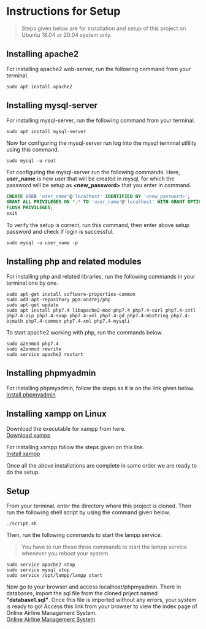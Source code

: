 # Instructions for Setup

> Steps given below are for installation and setup of this project on Ubuntu 18.04 or 20.04 system only. 

## Installing __apache2__ 
For installing apache2 web-server, run the following command from your terminal.
```
sudo apt install apache2
```

## Installing __mysql-server__
For installing mysql-server, run the following command from your terminal.

```shell
sudo apt install mysql-server
```

Now for configuring the mysql-server run log into the mysql terminal utlility using this command.

```shell
sudo mysql -u root
```

For configuring the mysql-server run the following commands. Here, __user_name__ is new user that will be created in mysql, for which the password will be setup as __<new_password>__ that you enter in command.

```sql
CREATE USER 'user_name'@'localhost' IDENTIFIED BY '<new_password>';
GRANT ALL PRIVILEGES ON *.* TO 'user_name'@'localhost' WITH GRANT OPTION;
FLUSH PRIVILEGES;
exit
```

To verify the setup is correct, run this command, then enter above setup password and check if login is successful.

```shell
sudo mysql -u user_name -p
```

## Installing __php and related modules__
For installing php and related libraries, run the following commands in your terminal one by one.

```shell
sudo apt-get install software-properties-common
sudo add-apt-repository ppa:ondrej/php
sudo apt-get update
sudo apt install php7.4 libapache2-mod-php7.4 php7.4-curl php7.4-intl php7.4-zip php7.4-soap php7.4-xml php7.4-gd php7.4-mbstring php7.4-bcmath php7.4-common php7.4-xml php7.4-mysqli
```

To start apache2 working with php, run the commands below.
```shell
sudo a2enmod php7.4
sudo a2enmod rewrite
sudo service apache2 restart
```

## Installing __phpmyadmin__
For installing phpmyadmin, follow the steps as it is on the link given below.<br>
[Install phpmyadmin](https://magefan.com/blog/how-to-install-phpmyadmin)

## Installing __xampp__ on Linux
Download the executable for xampp from here.<br>
[Download xampp](https://www.apachefriends.org/index.html)

For installing xampp follow the steps given on this link. <br>
[Install xampp](https://phoenixnap.com/kb/how-to-install-xampp-on-ubuntu)

Once all the above installations are complete in same order we are ready to do the setup.

## Setup
From your terminal, enter the directory where this project is cloned. Then run the following shell script by using the command given below.

```shell
./script.sh
```

Then, run the following commands to start the lampp service.
> You have to run these three commands to start the lampp service whenever you reboot your system.

```shell
sudo service apache2 stop
sudo service mysql stop
sudo service /opt/lampp/lampp start
```

Now go to your browser and access localhost/phpmyadmin. There in databases, import the sql file from the cloned priject named __"database1.sql"__.
Once this file is imported without any errors, your system is ready to go!
Access this link from your browser to view the index page of Online Airline Management System.<br>
[Online Airline Management System](http://localhost/OnlineAirlineManagementSystem/)
